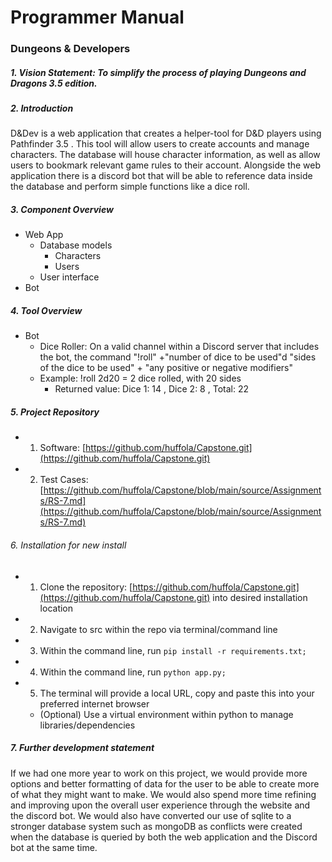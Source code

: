 # Programmer Manual
### Dungeons & Developers

##### 1. Vision Statement: To simplify the process of playing Dungeons and Dragons 3.5 edition.

##### 2. Introduction
D&Dev is a web application that creates a helper-tool for D&D
players using Pathfinder 3.5 . This tool will allow users to
create accounts and manage characters. The database will house
character information, as well as allow users to bookmark
relevant game rules to their account. Alongside the web
application there is a discord bot that will be able to
reference data inside the database and perform simple functions like a dice roll.
##### 3. Component Overview
  - Web App
    - Database models
      - Characters
      - Users
    - User interface
  - Bot


##### 4. Tool Overview
  - Bot
    - Dice Roller: On a valid channel within a Discord server that includes the bot, the command "!roll" +"number of dice to be used"d
    "sides of the dice to be used" + "any positive or negative modifiers"
    - Example: !roll 2d20 = 2 dice rolled, with 20 sides
      - Returned value: Dice 1: 14 , Dice 2: 8 , Total: 22

##### 5. Project Repository
  - 1. Software: [https://github.com/huffola/Capstone.git](https://github.com/huffola/Capstone.git)
  - 2. Test Cases: [https://github.com/huffola/Capstone/blob/main/source/Assignments/RS-7.md](https://github.com/huffola/Capstone/blob/main/source/Assignments/RS-7.md)


###### 6. Installation for new install
  - 1. Clone the repository: [https://github.com/huffola/Capstone.git](https://github.com/huffola/Capstone.git) into desired installation location
  - 2. Navigate to src within the repo via terminal/command line
  - 3. Within the command line, run `pip install -r requirements.txt;`
  - 4. Within the command line, run `python app.py;`
  - 5. The terminal will provide a local URL, copy and paste this into your preferred internet browser
     - (Optional) Use a virtual environment within python to manage libraries/dependencies

##### 7. Further development statement
 If we had one more year to work on this project, we would provide more options and better formatting of data for the user to be able to create more of what they might want to make. We would also spend more time refining and improving upon the overall user experience through the website and the discord bot. We would also have converted our use of sqlite to a stronger database system such as mongoDB as conflicts were created when the database is queried by both the web application and the Discord bot at the same time.
